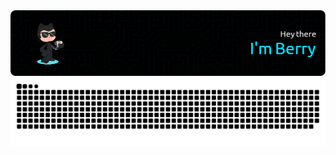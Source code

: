 <div align="center">
  <picture>
    <source media="(prefers-color-scheme: dark)" srcset="https://raw.githubusercontent.com/Berry-13/Berry-13/main/src/assets/github-welcome-dark.png">
    <source media="(prefers-color-scheme: light)" srcset="https://raw.githubusercontent.com/Berry-13/Berry-13/main/src/assets/github-welcome-light.png">
    <img alt="Hashnode logo" src="https://raw.githubusercontent.com/Berry-13/Berry-13/main/src/assets/github-welcome-dark.png">
  </picture>
  <picture>
    <source media="(prefers-color-scheme: dark)" srcset="https://github.com/Berry-13/Berry-13/blob/output/github-contribution-grid-snake-dark.svg">
    <source media="(prefers-color-scheme: light)" srcset="https://github.com/Berry-13/Berry-13/blob/output/github-contribution-grid-snake.svg">
    <img alt="github-snake" src="https://github.com/Berry-13/Berry-13/blob/output/github-contribution-grid-snake-dark.svg">
  </picture>
</div>

